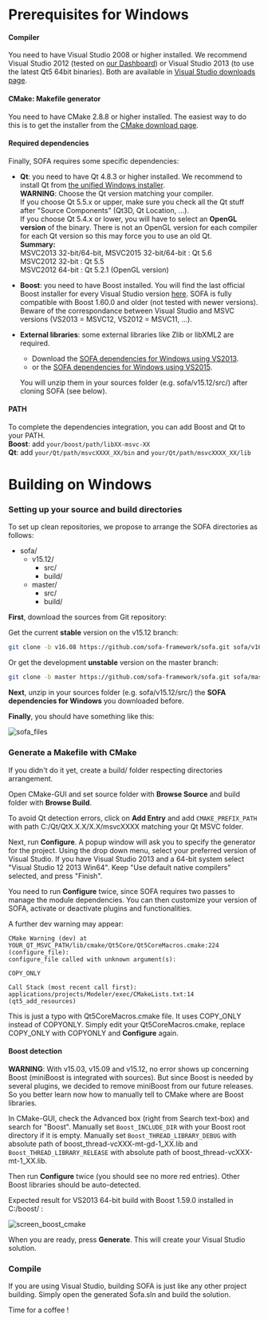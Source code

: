 Prerequisites for Windows
=========================

#### Compiler

You need to have Visual Studio 2008 or higher installed. We recommend
Visual Studio 2012 (tested on [our
Dashboard](http://www.sofa-framework.org/dash/)) or Visual Studio 2013
(to use the latest Qt5 64bit binaries). Both are available in [Visual
Studio downloads
page](https://www.visualstudio.com/fr-fr/downloads/download-visual-studio-vs.aspx).


#### CMake: Makefile generator

You need to have CMake 2.8.8 or higher installed. The easiest way to do
this is to get the installer from the [CMake download
page](https://cmake.org/download/).


#### Required dependencies

Finally, SOFA requires some specific dependencies:

-   **Qt**: you need to have Qt 4.8.3 or higher installed. We recommend to install Qt from
    [the unified Windows installer](http://download.qt.io/official_releases/online_installers/qt-unified-windows-x86-online.exe).  
    **WARNING**: Choose the Qt version matching your compiler.  
	If you choose Qt 5.5.x or upper, make sure you check all the Qt stuff after "Source Components" (Qt3D, Qt Location, ...).  
	If you choose Qt 5.4.x or lower, you will have to select an **OpenGL version** of the binary. There is not an OpenGL version for each compiler for each Qt version so this may force you to use an old Qt.  
	**Summary:**  
	MSVC2013 32-bit/64-bit, MSVC2015 32-bit/64-bit : Qt 5.6  
	MSVC2012 32-bit : Qt 5.5  
	MSVC2012 64-bit : Qt 5.2.1 (OpenGL version)
-   **Boost**: you need to have Boost installed. You will find the last
    official Boost installer for every Visual Studio version
    [here](https://sourceforge.net/projects/boost/files/boost-binaries/).
    SOFA is fully compatible with Boost 1.60.0 and older (not tested
    with newer versions). Beware of the correspondance between Visual
    Studio and MSVC versions (VS2013 = MSVC12, VS2012 = MSVC11, ...).
-   **External libraries**: some external libraries like Zlib or libXML2
    are required.
    -   Download the [SOFA dependencies for Windows using VS2013](https://www.sofa-framework.org/wp-content/uploads/2016/08/sofa-win-dependencies-21-11-2013_VS2013.zip).
    -   or the [SOFA dependencies for Windows using VS2015](https://www.sofa-framework.org/wp-content/uploads/2016/08/sofa-win-dependencies-06-11-2015_VS2015.zip).
    
    You will unzip them in your sources folder (e.g. sofa/v15.12/src/)
    after cloning SOFA (see below).



#### PATH

To complete the dependencies integration, you can add Boost and Qt to
your PATH.  
**Boost**: add `your/boost/path/libXX-msvc-XX`  
**Qt**: add `your/Qt/path/msvcXXXX_XX/bin` and `your/Qt/path/msvcXXXX_XX/lib`


Building on Windows
===================


### Setting up your source and build directories

To set up clean repositories, we propose to arrange the SOFA directories
as follows:

-   sofa/
    -   v15.12/
        -   src/
        -   build/
    -   master/
        -   src/
        -   build/

**First**, download the sources from Git repository:

Get the current **stable** version on the v15.12 branch:
```bash
git clone -b v16.08 https://github.com/sofa-framework/sofa.git sofa/v16.08/src/
```

Or get the development **unstable** version on the master branch:
```bash
git clone -b master https://github.com/sofa-framework/sofa.git sofa/master/src/
```

**Next**, unzip in your sources folder (e.g. sofa/v15.12/src/) the **SOFA
dependencies for Windows** you downloaded before.

**Finally**, you should have something like this:

![sofa_files](https://www.sofa-framework.org/wp-content/uploads/2015/11/sofa_files.png)


### Generate a Makefile with CMake

If you didn't do it yet, create a build/ folder respecting directories
arrangement.

Open CMake-GUI and set source folder with **Browse Source** and build
folder with **Browse Build**.

To avoid Qt detection errors, click on **Add Entry** and add
`CMAKE_PREFIX_PATH` with path C:/Qt/QtX.X.X/X.X/msvcXXXX matching your
Qt MSVC folder.

Next, run **Configure**. A popup window will ask you to specify the
generator for the project. Using the drop down menu, select your
preferred version of Visual Studio. If you have Visual Studio 2013 and a
64-bit system select "Visual Studio 12 2013 Win64". Keep "Use default
native compilers" selected, and press "Finish".

You need to run **Configure** twice, since SOFA requires two passes to
manage the module dependencies. You can then customize your version of
SOFA, activate or deactivate plugins and functionalities.

A further dev warning may appear:

    CMake Warning (dev) at YOUR_QT_MSVC_PATH/lib/cmake/Qt5Core/Qt5CoreMacros.cmake:224 (configure_file):
    configure_file called with unknown argument(s):

    COPY_ONLY

    Call Stack (most recent call first):
    applications/projects/Modeler/exec/CMakeLists.txt:14 (qt5_add_resources)

This is just a typo with Qt5CoreMacros.cmake file. It uses COPY\_ONLY
instead of COPYONLY. Simply edit your Qt5CoreMacros.cmake, replace
COPY\_ONLY with COPYONLY and **Configure** again.

#### Boost detection

**WARNING**: With v15.03, v15.09 and v15.12, no error shows up
concerning Boost (miniBoost is integrated with sources). But since Boost
is needed by several plugins, we decided to remove miniBoost from our
future releases. So you better learn now how to manually tell to CMake
where are Boost libraries.

In CMake-GUI, check the Advanced box (right from Search text-box) and
search for "Boost". Manually set `Boost_INCLUDE_DIR` with your Boost
root directory if it is empty. Manually set `Boost_THREAD_LIBRARY_DEBUG`
with absolute path of boost\_thread-vcXXX-mt-gd-1\_XX.lib and
`Boost_THREAD_LIBRARY_RELEASE` with absolute path of
boost\_thread-vcXXX-mt-1\_XX.lib.

Then run **Configure** twice (you should see no more red entries). Other
Boost libraries should be auto-detected.

Expected result for VS2013 64-bit build with Boost 1.59.0 installed in
C:/boost/ :

![screen_boost_cmake](https://www.sofa-framework.org/wp-content/uploads/2015/11/screen_boost_cmake.png)

When you are ready, press **Generate**. This will create your Visual
Studio solution.



### Compile

If you are using Visual Studio, building SOFA is just like any other
project building. Simply open the generated Sofa.sln and build the
solution.

Time for a coffee !

